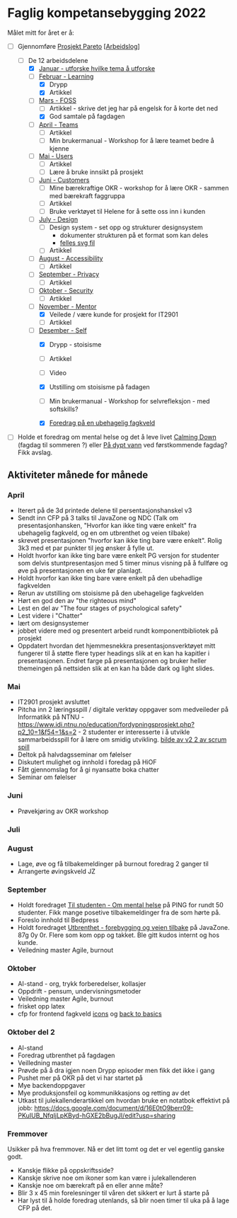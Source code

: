 # Faglig kompetansebygging 2022

Målet mitt for året er å:
- [ ] Gjennomføre [Prosjekt Pareto](/projects/pareto) [[Arbeidslog](/projects/pareto/progress)]
  - [ ] De 12 arbeidsdelene
    - [x] [Januar - utforske hvilke tema å utforske](/projects/pareto/0-topics)
    - [ ] [Februar - Learning](/projects/pareto/1-learning)
        - [x] Drypp
        - [x] Artikkel 
    - [ ] [Mars - FOSS](/projects/pareto/2-foss)
        - [ ] Artikkel - skrive det jeg har på engelsk for å korte det ned
        - [x] God samtale på fagdagen
    - [ ] [April - Teams](/projects/pareto/3-teams)
        - [ ] Artikkel 
        - [ ] Min brukermanual - Workshop for å lære teamet bedre å kjenne
    - [ ] [Mai - Users](/projects/pareto/4-users)
        - [ ] Artikkel 
        - [ ] Lære å bruke innsikt på prosjekt
    - [ ] [Juni - Customers](/projects/pareto/5-customers)
        - [ ] Mine bærekraftige OKR - workshop for å lære OKR - sammen med bærekraft faggruppa
        - [ ] Artikkel 
        - [ ] Bruke verktøyet til Helene for å sette oss inn i kunden
    - [ ] [July - Design](/projects/pareto/6-design) 
        - [ ] Design system - set opp og strukturer designsystem
            - dokumenter strukturen på et format som kan deles
            - [felles svg fil](/notes/using-svg-icons.md)
        - [ ] Artikkel 
    - [ ] [August - Accessibility](/projects/pareto/7-accessibility)
        - [ ] Artikkel 
    - [ ] [September - Privacy](/projects/pareto/8-privacy)
        - [ ] Artikkel 
    - [ ] [Oktober - Security](/projects/pareto/9-security)
        - [ ] Artikkel 
    - [ ] [November - Mentor ](/projects/pareto/10-mentor)
        - [x] Veilede / være kunde for prosjekt for IT2901 
        - [ ] Artikkel 
    - [ ] [Desember - Self](/projects/pareto/11-self)
        - [x] Drypp - stoisisme
        - [ ] Artikkel 
        - [ ] Video
        - [x] Utstilling om stoisisme på fadagen
        - [ ] Min brukermanual - Workshop for selvrefleksjon - med softskills?
        - [x] [Foredrag på en ubehagelig fagkveld](/articles/why-cant-things-be-easy/)


  
- [ ] Holde et foredrag om mental helse og det å leve livet [Calming Down](/articles/calming-down)  (fagdag til sommeren ?) eller [På dypt vann](/articles/paa-dypt-vann) ved førstkommende fagdag? Fikk avslag.







## Aktiviteter månede for månede

### April
- Iterert på de 3d printede delene til persentasjonshanskel v3
- Sendt inn CFP på 3 talks til JavaZone og NDC (Talk om presentasjonhansken, "Hvorfor kan ikke ting være enkelt" fra ubehagelig fagkveld, og en om utbrenthet og veien tilbake)
- skrevet presentasjonen "hvorfor kan ikke ting bare være enkelt". Rolig 3k3 med et par punkter til jeg ønsker å fylle ut.
- Holdt hvorfor kan ikke ting bare være enkelt PG versjon for studenter som delvis stuntpresentasjon med 5 timer minus visning på å fullføre og øve på presentasjonen en uke før planlagt.
- Holdt hvorfor kan ikke ting bare være enkelt på den ubehadlige fagkvelden
- Rerun av utstilling om stoisisme på den ubehagelige fagkvelden
- Hørt en god den av "the righteous mind"
- Lest en del av "The four stages of psychological safety"
- Lest videre i "Chatter"
- lært om designsystemer
- jobbet videre med og presentert arbeid rundt komponentbibliotek på prosjekt
- Oppdatert hvordan det hjemmesnekkra presentasjonsverktøyet mitt fungerer til å støtte flere typer headings slik at en kan ha kapitler i presentasjonen. Endret farge på presentasjonen og bruker heller themeingen på nettsiden slik at en kan ha både dark og light slides.

### Mai
- IT2901 prosjekt avsluttet
- Pitcha inn 2 læringsspill / digitale verktøy oppgaver som medveileder på Informatikk på NTNU - https://www.idi.ntnu.no/education/fordypningsprosjekt.php?p2_10=1&f54=1&s=2 - 2 studenter er interesserte i å utvikle sammarbeidsspill for å lære om smidig utvikling. [bilde av v2 2 av scrum spill](/assets/images/smidig/spill.jpg)
- Deltok på halvdagsseminar om følelser
- Diskutert mulighet og innhold i foredag på HiOF
- Fått gjennomslag for å gi nyansatte boka chatter
- Seminar om følelser

### Juni
- Prøvekjøring av OKR workshop


### Juli

### August

- Lage, øve og få tilbakemeldinger på burnout foredrag 2 ganger til
- Arrangerte øvingskveld JZ

### September

- Holdt foredraget [Til studenten - Om mental helse](/articles/til-studenten/mental-helse/) på PING for rundt 50 studenter. Fikk mange posetive tilbakemeldinger fra de som hørte på.
- Foreslo innhold til Bedpress
- Holdt foredraget [Utbrenthet - forebygging og veien tilbake](/articles/burnout/) på JavaZone. 87g 0y 0r. Flere som kom opp og takket. Ble gitt kudos internt og hos kunde.
- Veiledning master Agile, burnout

### Oktober
- AI-stand - org, trykk forberedelser, kollasjer
- Oppdrift - pensum, undervisningsmetoder
- Veiledning master Agile, burnout
- frisket opp latex
- cfp for frontend fagkveld [icons](/cfp/Fagkveld-Fremtidens-frontend/icons.md) og [back to basics](/cfp/Fagkveld-Fremtidens-frontend/back-to-basics.md) 

### Oktober del 2
- AI-stand
- Foredrag utbrenthet på fagdagen
- Veilledning master
- Prøvde på å dra igjen noen Drypp episoder men fikk det ikke i gang
- Pushet mer på OKR på det vi har startet på
- Mye backendoppgaver
- Mye produksjonsfeil og kommunikkasjons og retting av det
- Utkast til julekallenderartikkel om hvordan bruke en notatbok effektivt på jobb: https://docs.google.com/document/d/16E0tO9berr09-PKuIUB_NfqIjLpKByd-hGXE2bBugJI/edit?usp=sharing



### Fremmover
Usikker på hva fremmover. Nå er det litt tomt og det er vel egentlig ganske godt.

- Kanskje flikke på oppskriftsside?
- Kanskje skrive noe om ikoner som kan være i julekallenderen
- Kanskje noe om bærekraft på en eller anne måte?
- Blir 3 x 45 min forelesninger til våren det sikkert er lurt å starte på
- Har lyst til å holde foredrag utenlands, så blir noen timer til uka på å lage CFP på det.